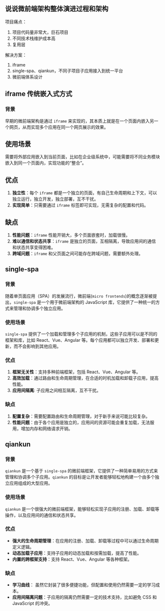 ## 说说微前端架构整体演进过程和架构

项目痛点：
1. 项目代码量非常大，巨石项目
2. 不同技术栈维护成本高
3. 复用层

解决方案：
1. iframe
2. single-spa、qiankun，不同子项目子应用接入到统一平台
3. 微前端体系设计

## iframe 传统嵌入式方式

### 背景
早期的微前端架构是通过 `iframe` 来实现的，其本质上就是在一个页面内嵌入另一个网页，从而实现多个应用在同一个网页展示的效果。

## 使用场景
需要将外部应用嵌入到当前页面，比如在企业级系统中，可能需要将不同业务模块嵌入到同一个页面内，实现功能的“整合”。

## 优点
1. **独立性**：每个 `iframe` 都是一个独立的页面，有自己生命周期和上下文，可以独立运行，独立开发，独立部署，互不干扰。
2. **实现简单**：只需要通过 `iframe` 标签即可实现，无需复杂的配置和代码。

## 缺点
1. **性能问题**：`iframe` 性能开销大，多个页面嵌套时，加载很慢。
2. **难以通信和状态共享**：`iframe` 是独立的页面，互相隔离，导致应用间的通信和状态共享变得困难。
3. **跨域问题**：`iframe` 和父页面之间可能存在跨域问题，需要额外处理。

## single-spa

### 背景
随着单页面应用（SPA）的发展流行，微前端(`micro frontends`)的概念逐渐被提出，`single-spa` 是一个用于微前端架构的 JavaScript 库，它提供了一种统一的方式来管理和协调多个独立应用。

### 使用场景
`single-spa` 提供了一个加载和管理多个子应用的机制，这些子应用可以是不同的框架和库，比如 React、Vue、Angular 等。每个应用都可以独立开发、部署和更新，而不会影响到其他应用。

### 优点
1. **框架无关性**：支持多种前端框架，包括 React、Vue、Angular 等。
2. **高效加载**：通过路由和生命周期管理，在合适的时机加载和卸载子应用，提高性能。
3. **应用间隔离**: 子应用之间相互隔离，互不干扰。

### 缺点
1. **配置复杂**：需要配置路由和生命周期管理，对于新手来说可能比较复杂。
2. **性能问题**：由于各个应用是独立的，应用间的资源可能会重复加载，无法服用，增加内存和网络请求开销。

## qiankun

### 背景

`qiankun` 是一个基于 `single-spa` 的微前端框架，它提供了一种简单易用的方式来管理和协调多个子应用。`qiankun` 的目标是让开发者能够轻松地构建一个由多个独立应用组成的大型应用。

### 使用场景

`qiankun` 是一个很强大的微前端框架，能够轻松实现子应用的注册、加载、卸载等操作，以及应用间的通信和状态共享。

### 优点
- **强大的生命周期管理**：在应用的注册、加载、卸载等过程中可以通过生命周期定义逻辑。
- **动态加载子应用**：支持子应用的动态加载和按需加载，提高了性能。
- **内置的跨框架支持**：支持 React、Vue、Angular 等各种框架。

### 缺点
- **学习曲线**： 虽然它封装了很多便捷功能，但配置和使用仍然需要一定的学习成本。
- **应用间隔离问题**：子应用的隔离仍然需要一定的技术支持，比如避免 CSS 和 JavaScript 的冲突。

